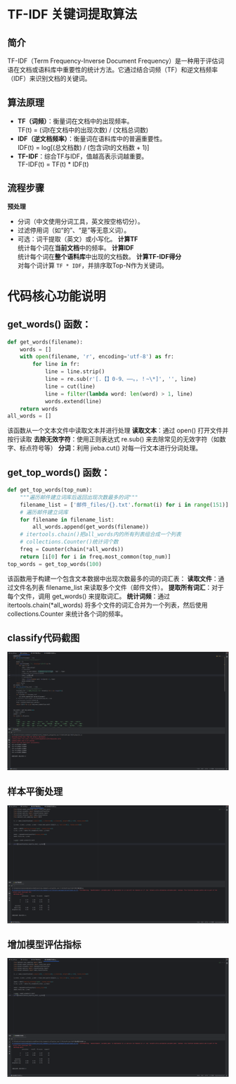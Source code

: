 # TF-IDF 关键词提取算法
## 简介
TF-IDF（Term Frequency-Inverse Document Frequency）是一种用于评估词语在文档或语料库中重要性的统计方法。它通过结合词频（TF）和逆文档频率（IDF）来识别文档的关键词。

## 算法原理
- **TF（词频）**：衡量词在文档中的出现频率。  
  TF(t) = (词t在文档中的出现次数) / (文档总词数)  
- **IDF（逆文档频率）**：衡量词在语料库中的普遍重要性。  
  IDF(t) = log[(总文档数) / (包含词t的文档数 + 1)] 
- **TF-IDF**：综合TF与IDF，值越高表示词越重要。  
  TF-IDF(t) = TF(t) * IDF(t)

## 流程步骤
 **预处理**  
   - 分词（中文使用分词工具，英文按空格切分）。
   - 过滤停用词（如“的”、“是”等无意义词）。
   - 可选：词干提取（英文）或小写化。
 **计算TF**  
   统计每个词在**当前文档**中的频率。
 **计算IDF**  
   统计每个词在**整个语料库**中出现的文档数。
 **计算TF-IDF得分**  
   对每个词计算 `TF * IDF`，并排序取Top-N作为关键词。
# 代码核心功能说明
## get_words() 函数：
```python
def get_words(filename):
    words = []
    with open(filename, 'r', encoding='utf-8') as fr:
        for line in fr:
            line = line.strip()
            line = re.sub(r'[.【】0-9、——。，！~\*]', '', line)
            line = cut(line)
            line = filter(lambda word: len(word) > 1, line)
            words.extend(line)
    return words
all_words = []
```
该函数从一个文本文件中读取文本并进行处理
**读取文本**：通过 open() 打开文件并按行读取
**去除无效字符**：使用正则表达式 re.sub() 来去除常见的无效字符（如数字、标点符号等）
**分词**：利用 jieba.cut() 对每一行文本进行分词处理。

## get_top_words() 函数：
```python
def get_top_words(top_num):
    """遍历邮件建立词库后返回出现次数最多的词"""
    filename_list = ['邮件_files/{}.txt'.format(i) for i in range(151)]
    # 遍历邮件建立词库
    for filename in filename_list:
        all_words.append(get_words(filename))
    # itertools.chain()把all_words内的所有列表组合成一个列表
    # collections.Counter()统计词个数
    freq = Counter(chain(*all_words))
    return [i[0] for i in freq.most_common(top_num)]
top_words = get_top_words(100)
```
该函数用于构建一个包含文本数据中出现次数最多的词的词汇表：
**读取文件**：通过文件名列表 filename_list 来读取多个文件（邮件文件）。
**提取所有词汇**：对于每个文件，调用 get_words() 来提取词汇。
**统计词频**：通过 itertools.chain(*all_words) 将多个文件的词汇合并为一个列表，然后使用 collections.Counter 来统计各个词的频率。

## classify代码截图
<img src=https://github.com/yanl7-Lab/Gitdemo/blob/main/images/%E5%B1%8F%E5%B9%95%E6%88%AA%E5%9B%BE%202025-04-07%20152649.png>

## 样本平衡处理
<img src=https://github.com/yanl7-Lab/Gitdemo/blob/main/images/%E5%B1%8F%E5%B9%95%E6%88%AA%E5%9B%BE%202025-04-07%20152703.png>

## 增加模型评估指标
<img src=https://github.com/yanl7-Lab/Gitdemo/blob/main/images/%E5%B1%8F%E5%B9%95%E6%88%AA%E5%9B%BE%202025-04-07%20152713.png>
